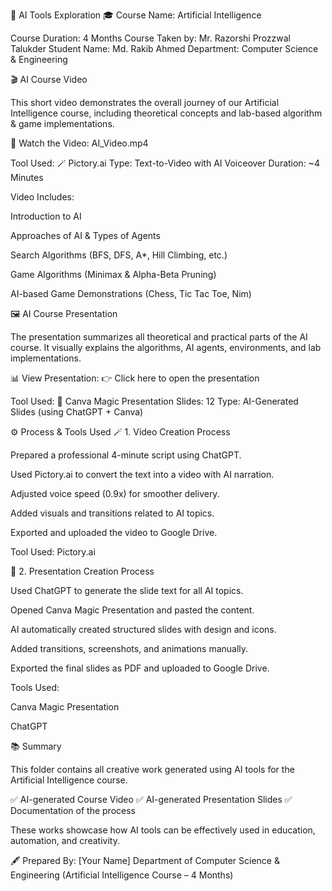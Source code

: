 🧠 AI Tools Exploration
🎓 Course Name: Artificial Intelligence

Course Duration: 4 Months
Course Taken by: Mr. Razorshi Prozzwal Talukder
Student Name: Md. Rakib Ahmed
Department: Computer Science & Engineering

🎬 AI Course Video

This short video demonstrates the overall journey of our Artificial Intelligence course,
including theoretical concepts and lab-based algorithm & game implementations.

🎥 Watch the Video:
AI_Video.mp4

Tool Used: 🪄 Pictory.ai
Type: Text-to-Video with AI Voiceover
Duration: ~4 Minutes

Video Includes:

Introduction to AI

Approaches of AI & Types of Agents

Search Algorithms (BFS, DFS, A*, Hill Climbing, etc.)

Game Algorithms (Minimax & Alpha-Beta Pruning)

AI-based Game Demonstrations (Chess, Tic Tac Toe, Nim)

🖼️ AI Course Presentation

The presentation summarizes all theoretical and practical parts of the AI course.
It visually explains the algorithms, AI agents, environments, and lab implementations.

📊 View Presentation:
👉 Click here to open the presentation

Tool Used: 🧩 Canva Magic Presentation
Slides: 12
Type: AI-Generated Slides (using ChatGPT + Canva)

⚙️ Process & Tools Used
🪄 1. Video Creation Process

Prepared a professional 4-minute script using ChatGPT.

Used Pictory.ai to convert the text into a video with AI narration.

Adjusted voice speed (0.9x) for smoother delivery.

Added visuals and transitions related to AI topics.

Exported and uploaded the video to Google Drive.

Tool Used: Pictory.ai

🧩 2. Presentation Creation Process

Used ChatGPT to generate the slide text for all AI topics.

Opened Canva Magic Presentation and pasted the content.

AI automatically created structured slides with design and icons.

Added transitions, screenshots, and animations manually.

Exported the final slides as PDF and uploaded to Google Drive.

Tools Used:

Canva Magic Presentation

ChatGPT

📚 Summary

This folder contains all creative work generated using AI tools for the Artificial Intelligence course.

✅ AI-generated Course Video
✅ AI-generated Presentation Slides
✅ Documentation of the process

These works showcase how AI tools can be effectively used in education, automation, and creativity.

🖋️ Prepared By:
[Your Name]
Department of Computer Science & Engineering
(Artificial Intelligence Course – 4 Months)
